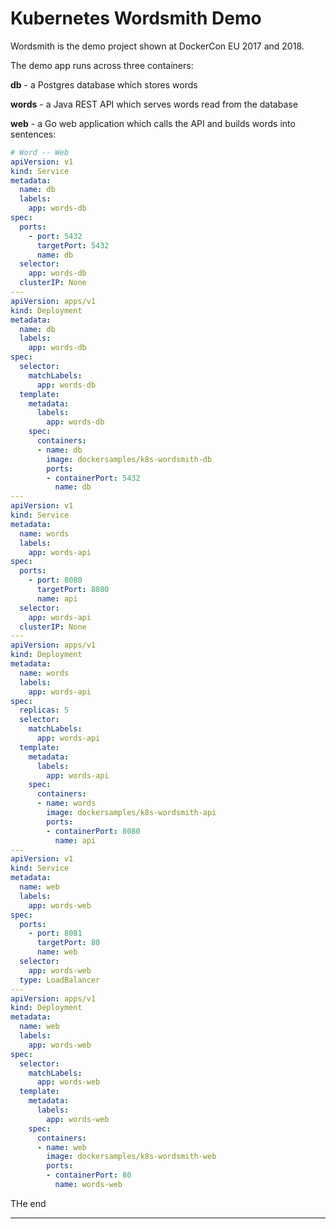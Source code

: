 # Kubernetes Wordsmith Demo

Wordsmith is the demo project shown at DockerCon EU 2017 and 2018.

The demo app runs across three containers:

**db** - a Postgres database which stores words

**words** - a Java REST API which serves words read from the database

**web** - a Go web application which calls the API and builds words into sentences:



```yaml
# Word -- Web
apiVersion: v1
kind: Service
metadata:
  name: db
  labels:
    app: words-db
spec:
  ports:
    - port: 5432
      targetPort: 5432
      name: db
  selector:
    app: words-db
  clusterIP: None
---
apiVersion: apps/v1
kind: Deployment
metadata:
  name: db
  labels:
    app: words-db
spec:
  selector:
    matchLabels:
      app: words-db
  template:
    metadata:
      labels:
        app: words-db
    spec:
      containers:
      - name: db
        image: dockersamples/k8s-wordsmith-db
        ports:
        - containerPort: 5432
          name: db
---
apiVersion: v1
kind: Service
metadata:
  name: words
  labels:
    app: words-api
spec:
  ports:
    - port: 8080
      targetPort: 8080
      name: api
  selector:
    app: words-api
  clusterIP: None
---
apiVersion: apps/v1
kind: Deployment
metadata:
  name: words
  labels:
    app: words-api
spec:
  replicas: 5
  selector:
    matchLabels:
      app: words-api
  template:
    metadata:
      labels:
        app: words-api
    spec:
      containers:
      - name: words
        image: dockersamples/k8s-wordsmith-api
        ports:
        - containerPort: 8080
          name: api
---
apiVersion: v1
kind: Service
metadata:
  name: web
  labels:
    app: words-web
spec:
  ports:
    - port: 8081
      targetPort: 80
      name: web
  selector:
    app: words-web
  type: LoadBalancer
---
apiVersion: apps/v1
kind: Deployment
metadata:
  name: web
  labels:
    app: words-web
spec:
  selector:
    matchLabels:
      app: words-web
  template:
    metadata:
      labels:
        app: words-web
    spec:
      containers:
      - name: web
        image: dockersamples/k8s-wordsmith-web
        ports:
        - containerPort: 80
          name: words-web


```

THe end 


----




